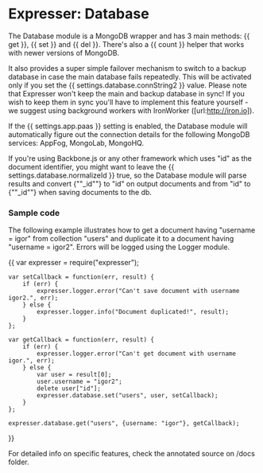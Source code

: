 # Expresser: Database

The Database module is a MongoDB wrapper and has 3 main methods: {{ get }}, {{ set }} and {{ del }}. There's also a {{ count }} helper that works with newer versions of MongoDB.

It also provides a super simple failover mechanism to switch to a backup database in case the main
database fails repeatedly. This will be activated only if you set the {{ settings.database.connString2 }} value. Please note that Expresser won't keep the main and backup database in sync! If you wish to keep them in sync you'll have to implement this feature yourself - we suggest using background workers with IronWorker ([url:http://iron.io]).

If the {{ settings.app.paas }} setting is enabled, the Database module will automatically figure out the connection details for the following MongoDB services: AppFog, MongoLab, MongoHQ.

If you're using Backbone.js or any other framework which uses "id" as the document identifier, you might want to leave the {{ settings.database.normalizeId }} true, so the Database module will parse results and convert {""_id""} to "id" on output documents and from "id" to {""_id""} when saving documents to the db.

### Sample code

The following example illustrates how to get a document having "username = igor" from collection "users" and duplicate it to a document having "username = igor2". Errors will be logged using the Logger module.

{{
    var expresser = require("expresser");

    var setCallback = function(err, result) {
        if (err) {
            expresser.logger.error("Can't save document with username igor2.", err);
        } else {
            expresser.logger.info("Document duplicated!", result);
        }
    };

    var getCallback = function(err, result) {
        if (err) {
            expresser.logger.error("Can't get document with username igor.", err);
        } else {
            var user = result[0];
            user.username = "igor2";
            delete user["id"];
            expresser.database.set("users", user, setCallback);
        }
    };

    expresser.database.get("users", {username: "igor"}, getCallback);

}}

For detailed info on specific features, check the annotated source on /docs folder.
